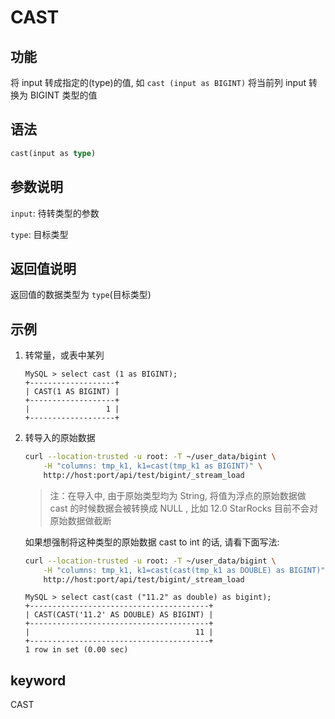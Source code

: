 # CAST

## 功能

将 input 转成指定的(type)的值, 如 `cast (input as BIGINT)` 将当前列 input 转换为 BIGINT 类型的值

## 语法

```Haskell
cast(input as type)
```

## 参数说明

`input`: 待转类型的参数

`type`: 目标类型

## 返回值说明

返回值的数据类型为 `type`(目标类型)

## 示例

1. 转常量，或表中某列

    ```Plain Text
    MySQL > select cast (1 as BIGINT);
    +-------------------+
    | CAST(1 AS BIGINT) |
    +-------------------+
    |                 1 |
    +-------------------+
    ```

2. 转导入的原始数据

    ```bash
    curl --location-trusted -u root: -T ~/user_data/bigint \
        -H "columns: tmp_k1, k1=cast(tmp_k1 as BIGINT)" \
        http://host:port/api/test/bigint/_stream_load
    ```

    > 注：在导入中, 由于原始类型均为 String, 将值为浮点的原始数据做 cast 的时候数据会被转换成 NULL , 比如 12.0 StarRocks 目前不会对原始数据做截断

    如果想强制将这种类型的原始数据 cast to int 的话, 请看下面写法:

    ```bash
    curl --location-trusted -u root: -T ~/user_data/bigint \
        -H "columns: tmp_k1, k1=cast(cast(tmp_k1 as DOUBLE) as BIGINT)" \
        http://host:port/api/test/bigint/_stream_load
    ```

    ```plain text
    MySQL > select cast(cast ("11.2" as double) as bigint);
    +----------------------------------------+
    | CAST(CAST('11.2' AS DOUBLE) AS BIGINT) |
    +----------------------------------------+
    |                                     11 |
    +----------------------------------------+
    1 row in set (0.00 sec)
    ```

## keyword

CAST
